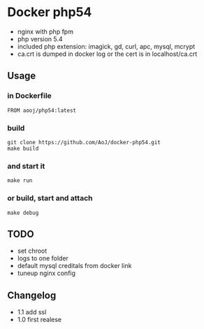 # Docker php54

- nginx with php fpm
- php version 5.4
- included php extension: imagick, gd, curl, apc, mysql, mcrypt
- ca.crt is dumped in docker log or the cert is in localhost/ca.crt

## Usage

### in Dockerfile
    FROM aooj/php54:latest

### build
    git clone https://github.com/AoJ/docker-php54.git
    make build
    
### and start it
    make run

### or build, start and attach
    make debug

## TODO
- set chroot
- logs to one folder
- default mysql creditals from docker link
- tuneup nginx config
    
## Changelog
- 1.1 add ssl
- 1.0 first realese
